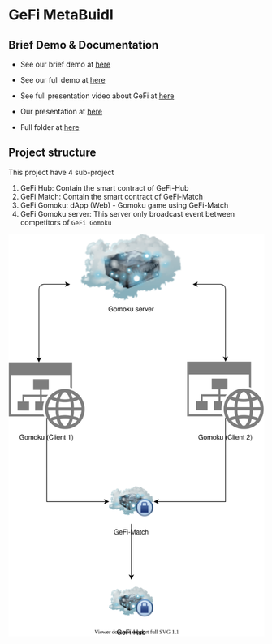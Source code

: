 # GeFi MetaBuidl

## Brief Demo & Documentation

- See our brief demo at [here]((https://drive.google.com/file/d/1Z2DN3RMXi04FOZOIS1Gv8DXZ5kiB-QqX/view?usp=sharing))
- See our full demo at [here](https://drive.google.com/file/d/1Kh0PJr9w9ld7wIMpxSv-FLKB_TUnectH/view?usp=sharing)
- See full presentation video about GeFi at [here](https://drive.google.com/file/d/1eDRzMy9RQztbbEwTmqtrDiYRv0IrqSFU/view?usp=sharing)
- Our presentation at [here](https://docs.google.com/presentation/d/1A5BFNOpWhPq0lasenY7i9LesMRQ4PlyL/edit?usp=sharing&ouid=105350664043340718527&rtpof=true&sd=true)

- Full folder at [here](https://drive.google.com/drive/folders/1KWIWwd5ZQqUTIgFyPjnWHhq8l6zPqSXk)

## Project structure

This project have 4 sub-project

1. GeFi Hub: Contain the smart contract of GeFi-Hub
2. GeFi Match: Contain the smart contract of GeFi-Match
3. GeFi Gomoku: dApp (Web) - Gomoku game using GeFi-Match
4. GeFi Gomoku server: This server only broadcast event between competitors of ```GeFi Gomoku```

<center>

![gefi gomoku flow](gomoko_flow.svg "Title")

</center>